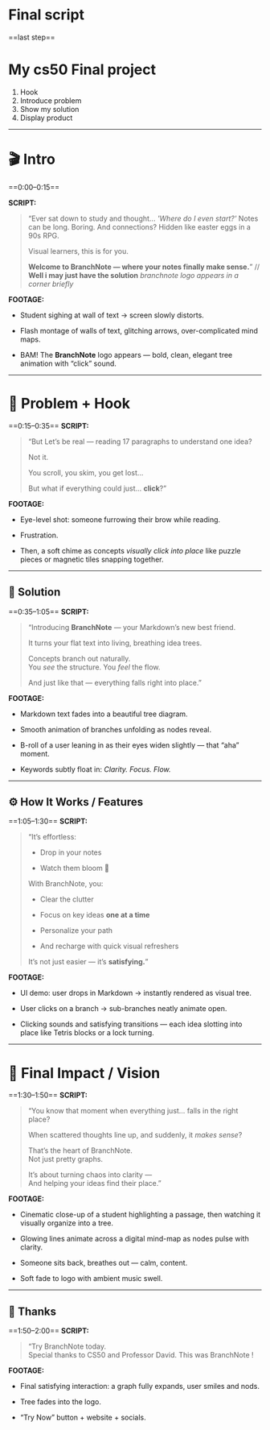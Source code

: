 # Final script
==last step==
# My cs50 Final project
1. Hook 
2. Introduce problem 
3. Show my solution
4. Display product
---
# 🎬 Intro
==0:00–0:15==

**SCRIPT:**
> “Ever sat down to study and thought... _'Where do I even start?'_ Notes can be long. Boring. And connections? Hidden like easter eggs in a 90s RPG.
> 
> Visual learners, this is for you.
> 
> **Welcome to BranchNote — where your notes finally make sense.**”
> // **Well i may just have the solution** *branchnote logo appears in a corner briefly*



**FOOTAGE:**

- Student sighing at wall of text → screen slowly distorts.
    
- Flash montage of walls of text, glitching arrows, over-complicated mind maps.
    
- BAM! The **BranchNote** logo appears — bold, clean, elegant tree animation with “click” sound.
    

---

# 🌿 Problem + Hook
==0:15–0:35==
**SCRIPT:**

> “But Let’s be real — reading 17 paragraphs to understand one idea?
> 
> Not it.
> 
> You scroll, you skim, you get lost…
> 
> But what if everything could just... **click**?”

**FOOTAGE:**

- Eye-level shot: someone furrowing their brow while reading.
    
- Frustration.
    
- Then, a soft chime as concepts _visually click into place_ like puzzle pieces or magnetic tiles snapping together.
    

---

## 🌳 Solution
==0:35–1:05==
**SCRIPT:**

> “Introducing **BranchNote** — your Markdown’s new best friend.
> 
> It turns your flat text into living, breathing idea trees.
> 
> Concepts branch out naturally.  
> You _see_ the structure. You _feel_ the flow.
> 
> And just like that — everything falls right into place.”

**FOOTAGE:**

- Markdown text fades into a beautiful tree diagram.
    
- Smooth animation of branches unfolding as nodes reveal.
    
- B-roll of a user leaning in as their eyes widen slightly — that “aha” moment.
    
- Keywords subtly float in: _Clarity. Focus. Flow._
    

---

## ⚙️ How It Works / Features
==1:05–1:30==
**SCRIPT:**

> “It’s effortless:
> 
> - Drop in your notes
>     
> - Watch them bloom 🌱
>     
> 
> With BranchNote, you:
> 
> - Clear the clutter
>     
> - Focus on key ideas **one at a time**
>     
> - Personalize your path
>     
> - And recharge with quick visual refreshers
>     
> 
> It’s not just easier — it’s **satisfying.**”

**FOOTAGE:**

- UI demo: user drops in Markdown → instantly rendered as visual tree.
    
- User clicks on a branch → sub-branches neatly animate open.
    
- Clicking sounds and satisfying transitions — each idea slotting into place like Tetris blocks or a lock turning.
    

---

# 🌟 Final Impact / Vision
==1:30–1:50==
**SCRIPT:**

> “You know that moment when everything just… falls in the right place?
> 
> When scattered thoughts line up, and suddenly, it _makes sense_?
> 
> That’s the heart of BranchNote.  
> Not just pretty graphs.
> 
> It’s about turning chaos into clarity —  
> And helping your ideas find their place.”

**FOOTAGE:**

- Cinematic close-up of a student highlighting a passage, then watching it visually organize into a tree.
    
- Glowing lines animate across a digital mind-map as nodes pulse with clarity.
    
- Someone sits back, breathes out — calm, content.
    
- Soft fade to logo with ambient music swell.
---

## 🧠 Thanks
==1:50–2:00==
**SCRIPT:**

> “Try BranchNote today.  
> Special thanks to CS50 and Professor David.
> This was BranchNote ! 

**FOOTAGE:**

- Final satisfying interaction: a graph fully expands, user smiles and nods.
    
- Tree fades into the logo.
    
- “Try Now” button + website + socials.